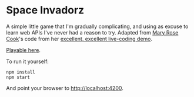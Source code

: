 Space Invadorz
==============

A simple little game that I'm gradually complicating, and using as excuse
to learn web APIs I've never had a reason to try. Adapted from
[Mary Rose Cook](http://github.com/maryrosecook)'s code from her
[excellent, excellent live-coding demo](https://vimeo.com/105955605).

[Playable here](http://estoner.github.io/space-invadorz/).

To run it yourself:
```
npm install
npm start
```
And point your browser to [http://localhost:4200](http://localhost:4200).
